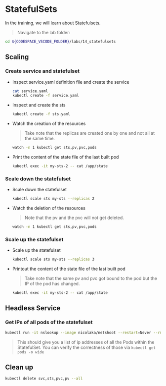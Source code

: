 # StatefulSets

In the training, we will learn about Statefulsets.

>Navigate to the lab folder:

```bash
cd ${CODESPACE_VSCODE_FOLDER}/labs/14_statefulsets
```

## Scaling

### Create service and statefulset

* Inspect service.yaml definition file and create the service

  ```bash
  cat service.yaml
  kubectl create -f service.yaml
  ```

* Inspect and create the sts

  ```bash
  kubectl create -f sts.yaml
  ```

* Watch the creation of the resources
  >Take note that the replicas are created one by one and not all at the same time.

  ```bash
  watch -n 1 kubectl get sts,pv,pvc,pods
  ```

* Print the content of the state file of the last built pod

  ```bash
  kubectl exec -it my-sts-2 -- cat /app/state
  ```

### Scale down the statefulset

* Scale down the statefulset

  ```bash
  kubectl scale sts my-sts --replicas 2
  ```

* Watch the deletion of the resources
  >Note that the pv and the pvc will not get deleted.

  ```bash
  watch -n 1 kubectl get sts,pv,pvc,pods
  ```

### Scale up the statefulset

* Scale up the statefulset

  ```bash
  kubectl scale sts my-sts --replicas 3
  ```

* Printout the content of the state file of the last built pod
  >Take note that the same pv and pvc got bound to the pod but the IP of the pod has changed.

  ```bash
  kubectl exec -it my-sts-2 -- cat /app/state
  ```

## Headless Service

### Get IPs of all pods of the statefulset

```bash
kubectl run -it nslookup --image nicolaka/netshoot --restart=Never --rm -- nslookup my-service
```

> This should give you a list of ip addresses of all the Pods within the StatefulSet. You can verify the correctness of those via `kubectl get pods -o wide`

## Clean up

```bash
kubectl delete svc,sts,pvc,pv --all
```
